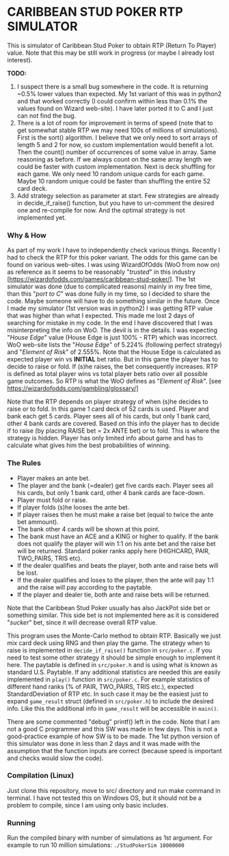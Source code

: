 # CARIBBEAN STUD POKER RTP SIMULATOR

This is simulator of Caribbean Stud Poker to obtain RTP (Return To Player) value.
Note that this may be still work in progress (or maybe I already lost interest).

**TODO:** 
1) I suspect there is a small bug somewhere in the code. It is returning ~0.5% lower values than expected. My 1st variant of this was in python2 and that worked correctly (I could confirm within less than 0.1% the values found on Wizard web-site). I have later ported it to C and I just can not find the bug.
2) There is a lot of room for improvement in terms of speed (note that to get somewhat stable RTP we may need 100s of millions of simulations). First is the sort() algorithm. I believe that we only need to sort arrays of length 5 and 2 for now, so custom implementation would benefit a lot. Then the count() number of occurrences of some value in array. Same reasoning as before. If we always count on the same array length we could be faster with custom implementation. Next is deck shuffling for each game. We only need 10 random unique cards for each game. Maybe 10 random unique could be faster than shuffling the entire 52 card deck.
3) Add strategy selection as parameter at start. Few strategies are already in decide_if_raise() function, but you have to un-comment the desired one and re-compile for now. And the optimal strategy is not implemented yet.

### Why & How
As part of my work I have to independently check various things. Recently I had to check the RTP for this poker variant. The odds for this game can be found on various web-sites. I was using WizardOfOdds (WoO from now on) as reference as it seems to be reasonably "*trusted*" in this industry [https://wizardofodds.com/games/caribbean-stud-poker/]. The 1st simulator was done (due to complicated reasons) mainly in my free time, than this "*port to C*" was done fully in my time, so I decided to share the code. Maybe someone will have to do something similar in the future.
Once I made my simulator (1st version was in python2) I was getting RTP value that was higher than what I expected. This made me lost 2 days of searching for mistake in my code. In the end I have discovered that I was misinterpreting the  info on WoO. The devil is in the details. 
I was expecting "*House Edge*" value (House Edge is just 100% - RTP) which was incorrect. WoO web-site lists the "*House Edge*" of 5.224% (following perfect strategy) and "*Element of Risk*" of 2.555%.
Note that the House Edge is calculated as expected player win vs **INITIAL** bet ratio. But in this game the player has to  decide to raise or fold. If (s)he raises, the bet consequently increases. RTP is defined as total player wins vs total  player bets ratio over all possible game outcomes. So RTP is what the WoO defines as "*Element of Risk*". [see https://wizardofodds.com/gambling/glossary/]

Note that the RTP depends on player strategy of when (s)he decides to raise or to fold.
In this game 1 card deck of 52 cards is used. Player and bank each get 5 cards. Player sees all of his cards, but only 1 bank card, other 4 bank cards are covered. Based on this info the player has to decide if to raise (by placing RAISE bet = 2x ANTE bet) or to fold.
This is where the strategy is hidden. Player has only limited info about game and has to calculate what gives him the best probabilities of winning.

### The Rules
- Player makes an ante bet.
- The player and the bank (=dealer) get five cards each. Player sees all his cards, but only 1 bank card, other 4 bank cards are face-down.
- Player must fold or raise.
- If player folds (s)he looses the ante bet.
- If player raises then he must make a raise bet (equal to twice the ante bet ammount).
- The bank other 4 cards will be shown at this point.
- The bank must have an ACE and a KING or higher to qualify. If the bank does not qualify the player will win 1:1 on his ante bet and the raise bet will be returned. Standard poker ranks apply here (HIGHCARD, PAIR, TWO_PAIRS, TRIS etc).
- If the dealer qualifies and beats the player, both ante and raise bets will be lost.
- If the dealer qualifies and loses to the player, then the ante will pay 1:1 and the raise will pay according to the paytable.
- If the player and dealer tie, both ante and raise bets will be returned.

Note that the Caribbean Stud Poker usually has also JackPot side bet or something similar. This side bet is not implemented here as it is considered "*sucker*" bet, since it will decrease overall RTP value.

This program uses the Monte-Carlo method to obtain RTP. Basically we just mix card deck using RNG and then play the game. The strategy when to raise is implemented in `decide_if_raise()` function in `src/poker.c`. If you need to test some other strategy it should be simple enough to implement it here.
The paytable is defined in `src/poker.h` and is using what is known as standard U.S. Paytable.
If any additional statistics are needed this are easily implemented in `play()` function in `src/poker.c`. For example statistics of different hand ranks (% of PAIR, TWO_PAIRS, TRIS etc.), expected StandardDeviation of RTP etc. In such case it may be the easiest just to expand `game_result` struct (defined in `src/poker.h`) to include the desired info. Like this the additional info in `game_result` will be  accessible in `main()`.

There are some commented "debug" printf() left in the code. Note that I am not a good C programmer and this SW was made in few days. This is not a good-practice example of how SW is to be made. The 1st python version of this simulator was done in less than 2 days and it was made with the assumption that the function inputs are correct (because speed is important and checks would slow the code). 

### Compilation (Linux)
Just clone this repository, move to src/ directory and run make command in terminal.
I have not tested this on Windows OS, but it should not be a problem to compile, since I am using only basic includes.

### Running
Run the compiled binary with number of simulations as 1st argument. For example to run 10 million simulations:
`./StudPokerSim 10000000`





